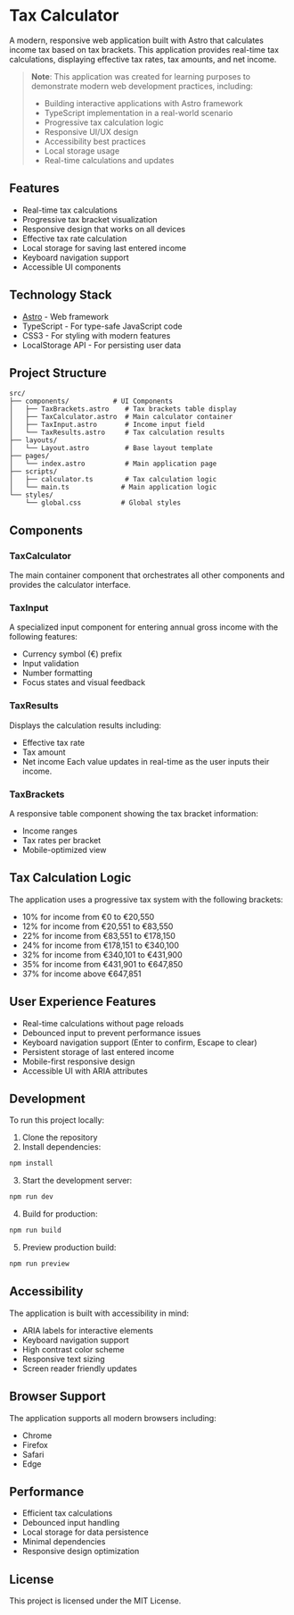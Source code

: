 # Tax Calculator

A modern, responsive web application built with Astro that calculates income tax based on tax brackets. This application provides real-time tax calculations, displaying effective tax rates, tax amounts, and net income.

> **Note**: This application was created for learning purposes to demonstrate modern web development practices, including:
> - Building interactive applications with Astro framework
> - TypeScript implementation in a real-world scenario
> - Progressive tax calculation logic
> - Responsive UI/UX design
> - Accessibility best practices
> - Local storage usage
> - Real-time calculations and updates

## Features

- Real-time tax calculations
- Progressive tax bracket visualization
- Responsive design that works on all devices
- Effective tax rate calculation
- Local storage for saving last entered income
- Keyboard navigation support
- Accessible UI components

## Technology Stack

- [Astro](https://astro.build/) - Web framework
- TypeScript - For type-safe JavaScript code
- CSS3 - For styling with modern features
- LocalStorage API - For persisting user data

## Project Structure

```
src/
├── components/           # UI Components
│   ├── TaxBrackets.astro    # Tax brackets table display
│   ├── TaxCalculator.astro  # Main calculator container
│   ├── TaxInput.astro       # Income input field
│   └── TaxResults.astro     # Tax calculation results
├── layouts/
│   └── Layout.astro         # Base layout template
├── pages/
│   └── index.astro          # Main application page
├── scripts/
│   ├── calculator.ts        # Tax calculation logic
│   └── main.ts             # Main application logic
└── styles/
    └── global.css          # Global styles
```

## Components

### TaxCalculator
The main container component that orchestrates all other components and provides the calculator interface.

### TaxInput
A specialized input component for entering annual gross income with the following features:
- Currency symbol (€) prefix
- Input validation
- Number formatting
- Focus states and visual feedback

### TaxResults
Displays the calculation results including:
- Effective tax rate
- Tax amount
- Net income
Each value updates in real-time as the user inputs their income.

### TaxBrackets
A responsive table component showing the tax bracket information:
- Income ranges
- Tax rates per bracket
- Mobile-optimized view

## Tax Calculation Logic

The application uses a progressive tax system with the following brackets:
- 10% for income from €0 to €20,550
- 12% for income from €20,551 to €83,550
- 22% for income from €83,551 to €178,150
- 24% for income from €178,151 to €340,100
- 32% for income from €340,101 to €431,900
- 35% for income from €431,901 to €647,850
- 37% for income above €647,851

## User Experience Features

- Real-time calculations without page reloads
- Debounced input to prevent performance issues
- Keyboard navigation support (Enter to confirm, Escape to clear)
- Persistent storage of last entered income
- Mobile-first responsive design
- Accessible UI with ARIA attributes

## Development

To run this project locally:

1. Clone the repository
2. Install dependencies:
```bash
npm install
```

3. Start the development server:
```bash
npm run dev
```

4. Build for production:
```bash
npm run build
```

5. Preview production build:
```bash
npm run preview
```

## Accessibility

The application is built with accessibility in mind:
- ARIA labels for interactive elements
- Keyboard navigation support
- High contrast color scheme
- Responsive text sizing
- Screen reader friendly updates

## Browser Support

The application supports all modern browsers including:
- Chrome
- Firefox
- Safari
- Edge

## Performance

- Efficient tax calculations
- Debounced input handling
- Local storage for data persistence
- Minimal dependencies
- Responsive design optimization

## License

This project is licensed under the MIT License.